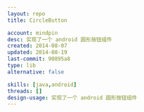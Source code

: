 ```yaml
---
layout: repo
title: CircleButton

account: mindpin
desc: 实现了一个 android 圆形按钮组件
created: 2014-08-07
updated: 2014-08-19
last-commit: 90895a8
type: lib
alternative: false

skills: [java,android]
threads: []
design-usage: 实现了一个 android 圆形按钮组件
---
```

